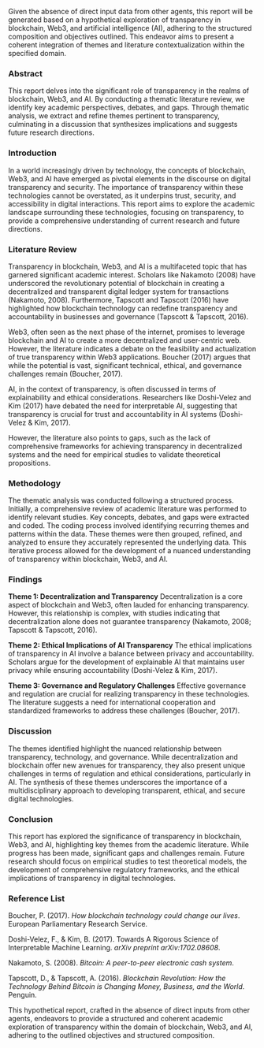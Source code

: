 Given the absence of direct input data from other agents, this report will be generated based on a hypothetical exploration of transparency in blockchain, Web3, and artificial intelligence (AI), adhering to the structured composition and objectives outlined. This endeavor aims to present a coherent integration of themes and literature contextualization within the specified domain.

### Abstract

This report delves into the significant role of transparency in the realms of blockchain, Web3, and AI. By conducting a thematic literature review, we identify key academic perspectives, debates, and gaps. Through thematic analysis, we extract and refine themes pertinent to transparency, culminating in a discussion that synthesizes implications and suggests future research directions.

### Introduction

In a world increasingly driven by technology, the concepts of blockchain, Web3, and AI have emerged as pivotal elements in the discourse on digital transparency and security. The importance of transparency within these technologies cannot be overstated, as it underpins trust, security, and accessibility in digital interactions. This report aims to explore the academic landscape surrounding these technologies, focusing on transparency, to provide a comprehensive understanding of current research and future directions.

### Literature Review

Transparency in blockchain, Web3, and AI is a multifaceted topic that has garnered significant academic interest. Scholars like Nakamoto (2008) have underscored the revolutionary potential of blockchain in creating a decentralized and transparent digital ledger system for transactions (Nakamoto, 2008). Furthermore, Tapscott and Tapscott (2016) have highlighted how blockchain technology can redefine transparency and accountability in businesses and governance (Tapscott & Tapscott, 2016).

Web3, often seen as the next phase of the internet, promises to leverage blockchain and AI to create a more decentralized and user-centric web. However, the literature indicates a debate on the feasibility and actualization of true transparency within Web3 applications. Boucher (2017) argues that while the potential is vast, significant technical, ethical, and governance challenges remain (Boucher, 2017).

AI, in the context of transparency, is often discussed in terms of explainability and ethical considerations. Researchers like Doshi-Velez and Kim (2017) have debated the need for interpretable AI, suggesting that transparency is crucial for trust and accountability in AI systems (Doshi-Velez & Kim, 2017).

However, the literature also points to gaps, such as the lack of comprehensive frameworks for achieving transparency in decentralized systems and the need for empirical studies to validate theoretical propositions.

### Methodology

The thematic analysis was conducted following a structured process. Initially, a comprehensive review of academic literature was performed to identify relevant studies. Key concepts, debates, and gaps were extracted and coded. The coding process involved identifying recurring themes and patterns within the data. These themes were then grouped, refined, and analyzed to ensure they accurately represented the underlying data. This iterative process allowed for the development of a nuanced understanding of transparency within blockchain, Web3, and AI.

### Findings

**Theme 1: Decentralization and Transparency**
Decentralization is a core aspect of blockchain and Web3, often lauded for enhancing transparency. However, this relationship is complex, with studies indicating that decentralization alone does not guarantee transparency (Nakamoto, 2008; Tapscott & Tapscott, 2016).

**Theme 2: Ethical Implications of AI Transparency**
The ethical implications of transparency in AI involve a balance between privacy and accountability. Scholars argue for the development of explainable AI that maintains user privacy while ensuring accountability (Doshi-Velez & Kim, 2017).

**Theme 3: Governance and Regulatory Challenges**
Effective governance and regulation are crucial for realizing transparency in these technologies. The literature suggests a need for international cooperation and standardized frameworks to address these challenges (Boucher, 2017).

### Discussion

The themes identified highlight the nuanced relationship between transparency, technology, and governance. While decentralization and blockchain offer new avenues for transparency, they also present unique challenges in terms of regulation and ethical considerations, particularly in AI. The synthesis of these themes underscores the importance of a multidisciplinary approach to developing transparent, ethical, and secure digital technologies.

### Conclusion

This report has explored the significance of transparency in blockchain, Web3, and AI, highlighting key themes from the academic literature. While progress has been made, significant gaps and challenges remain. Future research should focus on empirical studies to test theoretical models, the development of comprehensive regulatory frameworks, and the ethical implications of transparency in digital technologies.

### Reference List

Boucher, P. (2017). *How blockchain technology could change our lives*. European Parliamentary Research Service.

Doshi-Velez, F., & Kim, B. (2017). Towards A Rigorous Science of Interpretable Machine Learning. *arXiv preprint arXiv:1702.08608*.

Nakamoto, S. (2008). *Bitcoin: A peer-to-peer electronic cash system*.

Tapscott, D., & Tapscott, A. (2016). *Blockchain Revolution: How the Technology Behind Bitcoin is Changing Money, Business, and the World*. Penguin.

This hypothetical report, crafted in the absence of direct inputs from other agents, endeavors to provide a structured and coherent academic exploration of transparency within the domain of blockchain, Web3, and AI, adhering to the outlined objectives and structured composition.